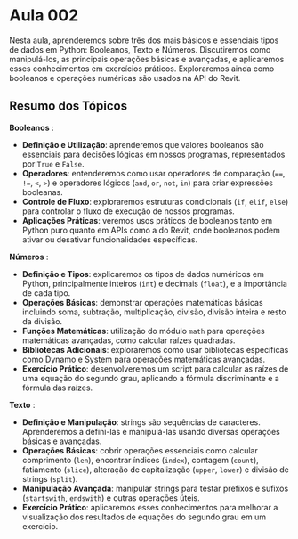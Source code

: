 # Aula 002

Nesta aula, aprenderemos sobre três dos mais básicos e essenciais tipos de dados em Python:
Booleanos, Texto e Números. Discutiremos como manipulá-los, as principais operações básicas e avançadas,
e aplicaremos esses conhecimentos em exercícios práticos. Exploraremos ainda como booleanos e operações
numéricas são usados na API do Revit.

## Resumo dos Tópicos

**Booleanos** 
:   
- **Definição e Utilização**: aprenderemos que valores booleanos são essenciais para decisões lógicas em nossos programas, representados por `True` e `False`.
- **Operadores**: entenderemos como usar operadores de comparação (`==`, `!=`, `<`, `>`) e operadores lógicos (`and`, `or`, `not`, `in`) para criar expressões booleanas.
- **Controle de Fluxo**: exploraremos estruturas condicionais (`if`, `elif`, `else`) para controlar o fluxo de execução de nossos programas.
- **Aplicações Práticas**: veremos usos práticos de booleanos tanto em Python puro quanto em APIs como a do Revit, onde booleanos podem ativar ou desativar funcionalidades específicas.

**Números**
:
- **Definição e Tipos**: explicaremos os tipos de dados numéricos em Python, principalmente inteiros (`int`) e decimais (`float`), e a importância de cada tipo.
- **Operações Básicas**: demonstrar operações matemáticas básicas incluindo soma, subtração, multiplicação, divisão, divisão inteira e resto da divisão.
- **Funções Matemáticas**: utilização do módulo `math` para operações matemáticas avançadas, como calcular raízes quadradas.
- **Bibliotecas Adicionais**: exploraremos como usar bibliotecas específicas como Dynamo e System para operações matemáticas avançadas.
- **Exercício Prático**: desenvolveremos um script para calcular as raízes de uma equação do segundo grau, aplicando a fórmula discriminante e a fórmula das raízes.

**Texto**
:
- **Definição e Manipulação**: strings são sequências de caracteres. Aprenderemos a defini-las e manipulá-las usando diversas operações básicas e avançadas.
- **Operações Básicas**: cobrir operações essenciais como calcular comprimento (`len`), encontrar índices (`index`), contagem (`count`), fatiamento (`slice`), alteração de capitalização (`upper`, `lower`) e divisão de strings (`split`).
- **Manipulação Avançada**: manipular strings para testar prefixos e sufixos (`startswith`, `endswith`) e outras operações úteis.
- **Exercício Prático**: aplicaremos esses conhecimentos para melhorar a visualização dos resultados de equações do segundo grau em um exercício.

